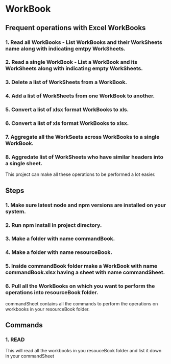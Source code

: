 # WorkBook

## Frequent operations with Excel WorkBooks  
### 1. Read all WorkBooks - List WorkBooks and their WorkSheets name along with indicating emtpy WorkSheets.  
### 2. Read a single WorkBook - List a WorkBook and its WorkSheets along with indicating empty WorkSheets.  
### 3. Delete a list of WorkSheets from a WorkBook.  
### 4. Add a list of WorkSheets from one WorkBook to another.  
### 5. Convert a list of xlsx format WorkBooks to xls.  
### 6. Convert a list of xls format WorkBooks to xlsx.  
### 7. Aggregate all the WorkSeets across WorkBooks to a single WorkBook.  
### 8. Aggredate list of WorkSheets who have similar headers into a single sheet.  

This project can make all these operations to be performed a lot easier.  

## Steps  
### 1. Make sure latest node and npm versions are installed on your system.  
### 2. Run **npm install** in project directory.  
### 3. Make a folder with name **commandBook**.  
### 4. Make a folder with name **resourceBook**.  
### 5. Inside commandBook folder make a WorkBook with name **commandBook.xlsx** having a sheet with name **commandSheet**.  
### 6. Pull all the WorkBooks on which you want to perform the operations into **resourceBook** folder.  

commandSheet contains all the commands to perform the operations on workbooks in your resourceBook folder.  

## Commands  

### 1. READ  
This will read all the workbooks in you resouceBook folder and list it down in your commandSheet

